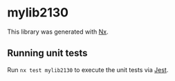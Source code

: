 # mylib2130

This library was generated with [Nx](https://nx.dev).

## Running unit tests

Run `nx test mylib2130` to execute the unit tests via [Jest](https://jestjs.io).
